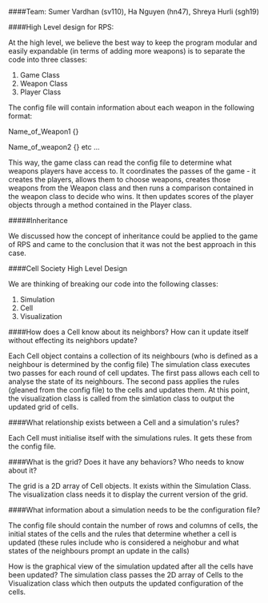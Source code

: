 ####Team: 
Sumer Vardhan (sv110), Ha Nguyen (hn47), Shreya Hurli (sgh19)

####High Level design for RPS:

At the high level, we believe the best way to keep the program modular and easily expandable (in terms of adding
more weapons) is to separate the code into three classes:

1. Game Class 
2. Weapon Class 
3. Player Class 

The config file will contain information about each weapon in the following format:

Name_of_Weapon1 {<list of weapons I can beat>}

Name_of_weapon2 {<list of weapons I can beat>}
etc ...

This way, the game class can read the config file to determine what weapons players have access to. It
coordinates the passes of the game - it creates the players, allows them to choose weapons, creates those
weapons from the Weapon class and then runs a comparison contained in the weapon class to decide who wins.
It then updates scores of the player objects through a method contained in the Player class.

#####Inheritance

We discussed how the concept of inheritance could be applied to the game of RPS and came to the conclusion that it was not
the best approach in this case.

####Cell Society High Level Design

We are thinking of breaking our code into the following classes:

1. Simulation
2. Cell
3. Visualization

####How does a Cell know about its neighbors? How can it update itself without effecting its neighbors update?

Each Cell object contains a collection of its neighbours (who is defined as a neighbour is determined by the config file)
The simulation class executes two passes for each round of cell updates. The first pass allows each cell
to analyse the state of its neighbours. The second pass applies the rules (gleaned from the config file) to the cells
and updates them. At this point, the visualization class is called from the simlation class to output the updated
grid of cells.

####What relationship exists between a Cell and a simulation's rules?

Each Cell must initialise itself with the simulations rules. It gets these from the config file.

####What is the grid? Does it have any behaviors? Who needs to know about it?

The grid is a 2D array of Cell objects. It exists within the Simulation Class. The visualization class needs it
to display the current version of the grid.

####What information about a simulation needs to be the configuration file?

The config file should contain the number of rows and columns of cells, the initial states of the cells and the rules
that determine whether a cell is updated (these rules include who is considered a neighobur and what states of the neighbours prompt
an update in the calls)

How is the graphical view of the simulation updated after all the cells have been updated?
The simulation class passes the 2D array of Cells to the Visualization class which then outputs the updated 
configuration of the cells.

